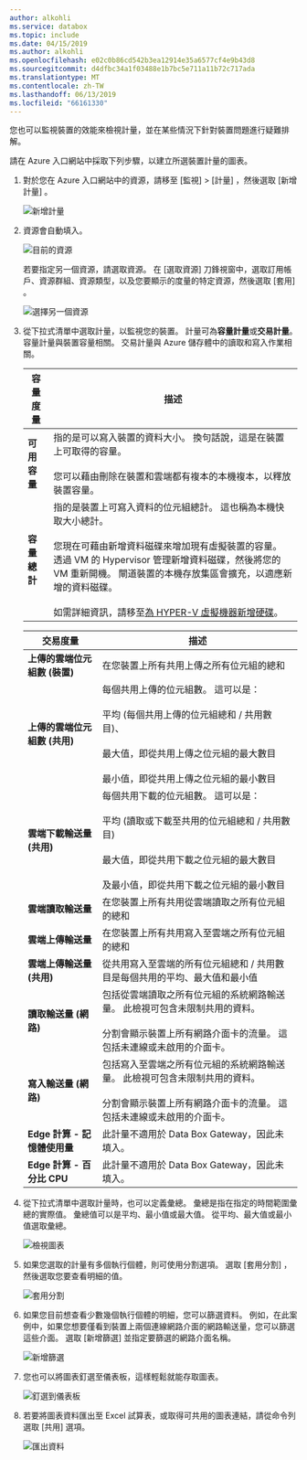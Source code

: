 ```yaml
---
author: alkohli
ms.service: databox
ms.topic: include
ms.date: 04/15/2019
ms.author: alkohli
ms.openlocfilehash: e02c0b86cd542b3ea12914e35a6577cf4e9b43d8
ms.sourcegitcommit: d4dfbc34a1f03488e1b7bc5e711a11b72c717ada
ms.translationtype: MT
ms.contentlocale: zh-TW
ms.lasthandoff: 06/13/2019
ms.locfileid: "66161330"
---
```

您也可以監視裝置的效能來檢視計量，並在某些情況下針對裝置問題進行疑難排解。

請在 Azure 入口網站中採取下列步驟，以建立所選裝置計量的圖表。

1. 對於您在 Azure 入口網站中的資源，請移至 [監視] > [計量]  ，然後選取 [新增計量]  。

    ![新增計量](media/data-box-edge-gateway-view-metrics/view-metrics-1.png)

2. 資源會自動填入。  

    ![目前的資源](media/data-box-edge-gateway-view-metrics/view-metrics-2.png)

    若要指定另一個資源，請選取資源。 在 [選取資源]  刀鋒視窗中，選取訂用帳戶、資源群組、資源類型，以及您要顯示的度量的特定資源，然後選取 [套用]  。

    ![選擇另一個資源](media/data-box-edge-gateway-view-metrics/view-metrics-3.png)

3. 從下拉式清單中選取計量，以監視您的裝置。 計量可為**容量計量**或**交易計量**。 容量計量與裝置容量相關。 交易計量與 Azure 儲存體中的讀取和寫入作業相關。

    |容量度量                     |描述  |
    |-------------------------------------|-------------|
    |**可用容量**               | 指的是可以寫入裝置的資料大小。 換句話說，這是在裝置上可取得的容量。 <br></br>您可以藉由刪除在裝置和雲端都有複本的本機複本，以釋放裝置容量。        |
    |**容量總計**                   | 指的是裝置上可寫入資料的位元組總計。 這也稱為本機快取大小總計。 <br></br> 您現在可藉由新增資料磁碟來增加現有虛擬裝置的容量。 透過 VM 的 Hypervisor 管理新增資料磁碟，然後將您的 VM 重新開機。 閘道裝置的本機存放集區會擴充，以適應新增的資料磁碟。 <br></br>如需詳細資訊，請移至[為 HYPER-V 虛擬機器新增硬碟](https://www.youtube.com/watch?v=EWdqUw9tTe4)。 |
    
    |交易度量              | 描述         |
    |-------------------------------------|---------|
    |**上傳的雲端位元組數 (裝置)**    | 在您裝置上所有共用上傳之所有位元組的總和        |
    |**上傳的雲端位元組數 (共用)**     | 每個共用上傳的位元組數。 這可以是： <br></br> 平均 (每個共用上傳的位元組總和 / 共用數目)、  <br></br>最大值，即從共用上傳之位元組的最大數目 <br></br>最小值，即從共用上傳之位元組的最小數目      |
    |**雲端下載輸送量 (共用)**| 每個共用下載的位元組數。 這可以是： <br></br> 平均 (讀取或下載至共用的位元組總和 / 共用數目) <br></br> 最大值，即從共用下載之位元組的最大數目<br></br> 及最小值，即從共用下載之位元組的最小數目  |
    |**雲端讀取輸送量**            | 在您裝置上所有共用從雲端讀取之所有位元組的總和     |
    |**雲端上傳輸送量**          | 在您裝置上所有共用寫入至雲端之所有位元組的總和     |
    |**雲端上傳輸送量 (共用)**  | 從共用寫入至雲端的所有位元組總和 / 共用數目是每個共用的平均、最大值和最小值      |
    |**讀取輸送量 (網路)**           | 包括從雲端讀取之所有位元組的系統網路輸送量。 此檢視可包含未限制共用的資料。 <br></br>分割會顯示裝置上所有網路介面卡的流量。 這包括未連線或未啟用的介面卡。      |
    |**寫入輸送量 (網路)**       | 包括寫入至雲端之所有位元組的系統網路輸送量。 此檢視可包含未限制共用的資料。 <br></br>分割會顯示裝置上所有網路介面卡的流量。 這包括未連線或未啟用的介面卡。          |
    |**Edge 計算 - 記憶體使用量**      | 此計量不適用於 Data Box Gateway，因此未填入。          |
    |**Edge 計算 - 百分比 CPU**    | 此計量不適用於 Data Box Gateway，因此未填入。         |

4. 從下拉式清單中選取計量時，也可以定義彙總。 彙總是指在指定的時間範圍彙總的實際值。 彙總值可以是平均、最小值或最大值。 從平均、最大值或最小值選取彙總。

    ![檢視圖表](media/data-box-edge-gateway-view-metrics/view-metrics-4.png)

5. 如果您選取的計量有多個執行個體，則可使用分割選項。 選取 [套用分割]  ，然後選取您要查看明細的值。

    ![套用分割](media/data-box-edge-gateway-view-metrics/view-metrics-5.png)

6. 如果您目前想查看少數幾個執行個體的明細，您可以篩選資料。 例如，在此案例中，如果您想要僅看到裝置上兩個連線網路介面的網路輸送量，您可以篩選這些介面。 選取 [新增篩選]  並指定要篩選的網路介面名稱。

    ![新增篩選](media/data-box-edge-gateway-view-metrics/view-metrics-6.png)

7. 您也可以將圖表釘選至儀表板，這樣輕鬆就能存取圖表。

    ![釘選到儀表板](media/data-box-edge-gateway-view-metrics/view-metrics-7.png)

8. 若要將圖表資料匯出至 Excel 試算表，或取得可共用的圖表連結，請從命令列選取 [共用] 選項。

    ![匯出資料](media/data-box-edge-gateway-view-metrics/view-metrics-8.png)